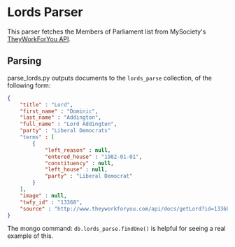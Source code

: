 Lords Parser
=============

This parser fetches the Members of Parliament list from MySociety's [TheyWorkForYou API](http://www.theyworkforyou.com/api/docs/). 

Parsing
-------

parse_lords.py outputs documents to the `lords_parse` collection, of the following form:

```json
{
	"title" : "Lord",
	"first_name" : "Dominic",
	"last_name" : "Addington",
	"full_name" : "Lord Addington",
	"party" : "Liberal Democrats"
	"terms" : [
		{
			"left_reason" : null,
			"entered_house" : "1982-01-01",
			"constituency" : null,
			"left_house" : null,
			"party" : "Liberal Democrat"
		}
	],
	"image" : null,
	"twfy_id" : "13368",
	"source" : "http://www.theyworkforyou.com/api/docs/getLord?id=13368#output",
}
```

The mongo command: `db.lords_parse.findOne()` is helpful for seeing a real example of this.

